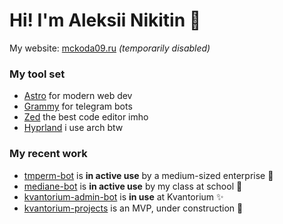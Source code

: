 # Hi! I'm Aleksii Nikitin 👋

My website: [mckoda09.ru](https://mckoda09.ru) _(temporarily disabled)_

### My tool set
- [Astro](https://astro.build) for modern web dev
- [Grammy](https://grammy.dev) for telegram bots
- [Zed](https://zed.dev) the best code editor imho
- [Hyprland](https://hyprland.org/) i use arch btw

### My recent work
- [tmperm-bot](https://github.com/mckoda09/tmperm-bot) is **in active use** by a medium-sized enterprise 🚀
- [mediane-bot](https://github.com/mckoda09/mediane-bot) is **in active use** by my class at school 🚀
- [kvantorium-admin-bot](https://github.com/mckoda09/kvantorium-admin-bot) is **in use** at Kvantorium ✨
- [kvantorium-projects](https://github.com/mckoda09/kvantorium-projects) is an MVP, under construction 🚧
